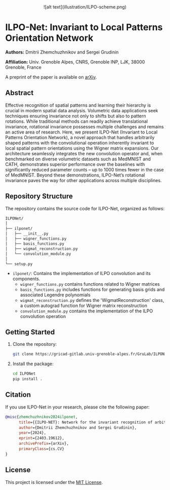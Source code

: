 <div align="center">
  ![alt text](illustration/ILPO-scheme.png)
</div>

# ILPO-Net: Invariant to Local Patterns Orientation Network

**Authors:** Dmitrii Zhemchuzhnikov and Sergei Grudinin

**Affiliation:** Univ. Grenoble Alpes, CNRS, Grenoble INP, LJK, 38000 Grenoble, France

A preprint of the paper is available on [arXiv](https://arxiv.org/abs/2403.19612).

## Abstract

Effective recognition of spatial patterns and learning their hierarchy is crucial in modern spatial data analysis. Volumetric data applications seek techniques ensuring invariance not only to shifts but also to pattern rotations. While traditional methods can readily achieve translational invariance, rotational invariance possesses multiple challenges and remains an active area of research. Here, we present ILPO-Net (Invariant to Local Patterns Orientation Network), a novel approach that handles arbitrarily shaped patterns with the convolutional operation inherently invariant to local spatial pattern orientations using the Wigner matrix expansions. Our architecture seamlessly integrates the new convolution operator and, when benchmarked on diverse volumetric datasets such as MedMNIST and CATH, demonstrates superior performance over the baselines with significantly reduced parameter counts – up to 1000 times fewer in the case of MedMNIST. Beyond these demonstrations, ILPO-Net’s rotational invariance paves the way for other applications across multiple disciplines. 



## Repository Structure

The repository contains the source code for ILPO-Net, organized as follows:

```
ILPONet/
│
├── ilponet/
│   ├── __init__.py
│   ├── wigner_functions.py
│   ├── basis_functions.py
│   ├── wigmat_reconstruction.py
│   └── convolution_module.py
│
└── setup.py
```

- `ilponet/`: Contains the implementation of ILPO convolution and its components.
  - `wigner_functions.py` contains functions related to Wigner matrices
  - `basis_functions.py` includes functions for generating basis grids and associated Legendre polynomials
  - `wigmat_reconstruction.py` defines the 'WigmatReconstruction' class, a custom autograd function for Wigner matrix reconstruction
  - `convolution_module.py` contains the implementation of the ILPO convolution operation


## Getting Started

1. Clone the repository:

   ```bash
   git clone https://gricad-gitlab.univ-grenoble-alpes.fr/GruLab/ILPONet.git
   ```

2. Install the package:

   ```bash
   cd ILPONet
   pip install .
   ```




## Citation

If you use ILPO-Net in your research, please cite the following paper:

```bibtex
@misc{zhemchuzhnikov2024ilponet,
      title={{ILPO-NET}: Network for the invariant recognition of arbitrary volumetric patterns in 3D}, 
      author={Dmitrii Zhemchuzhnikov and Sergei Grudinin},
      year={2024},
      eprint={2403.19612},
      archivePrefix={arXiv},
      primaryClass={cs.CV}
}
```

## License

This project is licensed under the [MIT License](LICENSE).